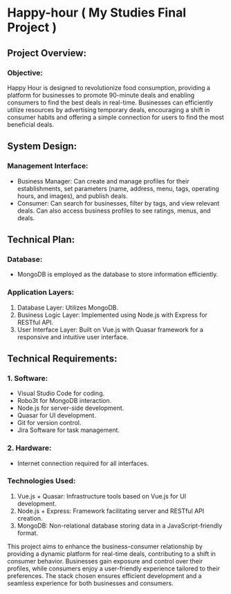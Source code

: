 # Happy-hour ( My Studies Final Project )
## Project Overview:
### Objective:
Happy Hour is designed to revolutionize food consumption, providing a platform for businesses to promote 90-minute deals and enabling consumers to find the best deals in real-time. Businesses can efficiently utilize resources by advertising temporary deals, encouraging a shift in consumer habits and offering a simple connection for users to find the most beneficial deals.

## System Design:
### Management Interface:

* Business Manager: Can create and manage profiles for their establishments, set parameters (name, address, menu, tags, operating hours, and images), and publish deals.
* Consumer: Can search for businesses, filter by tags, and view relevant deals. Can also access business profiles to see ratings, menus, and deals.

## Technical Plan:
### Database:

* MongoDB is employed as the database to store information efficiently.

### Application Layers:

1. Database Layer: Utilizes MongoDB.
2. Business Logic Layer: Implemented using Node.js with Express for RESTful API.
3. User Interface Layer: Built on Vue.js with Quasar framework for a responsive and intuitive user interface.

## Technical Requirements:
### 1. Software:

* Visual Studio Code for coding.
* Robo3t for MongoDB interaction.
* Node.js for server-side development.
* Quasar for UI development.
* Git for version control.
* Jira Software for task management.

### 2. Hardware:

* Internet connection required for all interfaces.

### Technologies Used:

1. Vue.js + Quasar: Infrastructure tools based on Vue.js for UI development.
2. Node.js + Express: Framework facilitating server and RESTful API creation.
3. MongoDB: Non-relational database storing data in a JavaScript-friendly format.

This project aims to enhance the business-consumer relationship by providing a dynamic platform for real-time deals, contributing to a shift in consumer behavior. Businesses gain exposure and control over their profiles, while consumers enjoy a user-friendly experience tailored to their preferences. The stack chosen ensures efficient development and a seamless experience for both businesses and consumers.
